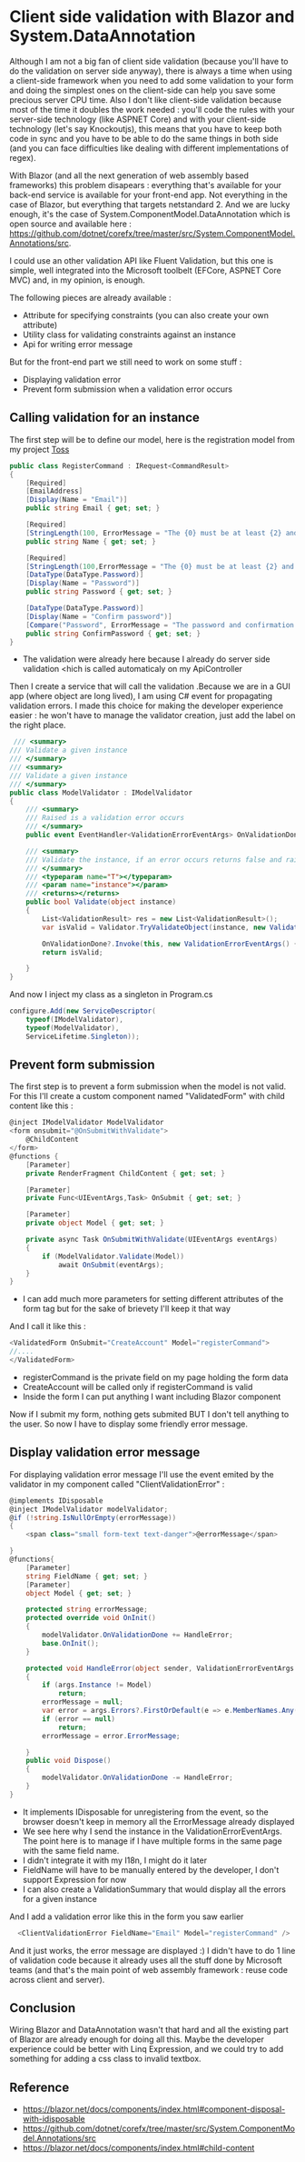 # Client side validation with Blazor and System.DataAnnotation

Although I am not a big fan of client side validation (because you'll have to do the validation on server side anyway), there is always a time when using a client-side framework when you need to add some validation to your form and doing the simplest ones on the client-side can help you save some precious server CPU time. Also I don't like client-side validation because most of the time it doubles the work needed : you'll code the rules with your server-side technology (like ASPNET Core) and with your client-side technology (let's say Knockoutjs), this means that you have to keep both code in sync and you have to be able to do the same things in both side (and you can face difficulties like dealing with different implementations of regex).

With Blazor (and all the next generation of web assembly based frameworks) this problem disapears : everything that's available for your back-end service is available for your front-end app. Not everything in the case of Blazor, but everything that targets netstandard 2. And we are lucky enough, it's the case of System.ComponentModel.DataAnnotation which is open source and available here : <https://github.com/dotnet/corefx/tree/master/src/System.ComponentModel.Annotations/src>.

I could use an other validation API like Fluent Validation, but this one is simple, well integrated into the Microsoft toolbelt (EFCore, ASPNET Core MVC) and, in my opinion, is enough.

The following pieces are already available :
- Attribute for specifying constraints (you can also create your own attribute)
- Utility class for validating constraints against an instance
- Api for writing error message

But for the front-end part we still need to work on some stuff :
- Displaying validation error
- Prevent form submission when a validation error occurs

## Calling validation for an instance

The first step will be to define our model, here is the registration model from my project [Toss](https://github.com/RemiBou/Toss.Blazor) 

```cs
public class RegisterCommand : IRequest<CommandResult>
{
    [Required]
    [EmailAddress]
    [Display(Name = "Email")]
    public string Email { get; set; }

    [Required]
    [StringLength(100, ErrorMessage = "The {0} must be at least {2} and at max {1} characters long.", MinimumLength = 6)]
    public string Name { get; set; }

    [Required]
    [StringLength(100,ErrorMessage = "The {0} must be at least {2} and at max {1} characters long.", MinimumLength = 6)]
    [DataType(DataType.Password)]
    [Display(Name = "Password")]
    public string Password { get; set; }

    [DataType(DataType.Password)]
    [Display(Name = "Confirm password")]
    [Compare("Password", ErrorMessage = "The password and confirmation password do not match.")]
    public string ConfirmPassword { get; set; }
}
```

- The validation were already here because I already do server side validation <hich is called automaticaly on my ApiController

Then I create a service that will call the validation .Because we are in a GUI app (where object are long lived), I am using C# event for propagating validation errors. I made this choice for making the developer experience easier : he won't have to manage the validator creation, just add the label on the right place.

```cs
 /// <summary>
/// Validate a given instance
/// </summary>
/// <summary>
/// Validate a given instance
/// </summary>
public class ModelValidator : IModelValidator
{
    /// <summary>
    /// Raised is a validation error occurs
    /// </summary>
    public event EventHandler<ValidationErrorEventArgs> OnValidationDone;

    /// <summary>
    /// Validate the instance, if an error occurs returns false and raise the event
    /// </summary>
    /// <typeparam name="T"></typeparam>
    /// <param name="instance"></param>
    /// <returns></returns>
    public bool Validate(object instance)
    {
        List<ValidationResult> res = new List<ValidationResult>();
        var isValid = Validator.TryValidateObject(instance, new ValidationContext(instance, null, null), res, true);

        OnValidationDone?.Invoke(this, new ValidationErrorEventArgs() { Errors = res, Instance = instance });
        return isValid;

    }
}
```

And now I inject my class as a singleton in Program.cs

```cs
configure.Add(new ServiceDescriptor(
    typeof(IModelValidator),
    typeof(ModelValidator),
    ServiceLifetime.Singleton));
```

## Prevent form submission
The first step is to prevent a form submission when the model is not valid. For this I'll create a custom component named "ValidatedForm" with child content like this :

```cs
@inject IModelValidator ModelValidator
<form onsubmit="@OnSubmitWithValidate">
    @ChildContent
</form>
@functions {
    [Parameter]
    private RenderFragment ChildContent { get; set; }

    [Parameter]
    private Func<UIEventArgs,Task> OnSubmit { get; set; }

    [Parameter]
    private object Model { get; set; }

    private async Task OnSubmitWithValidate(UIEventArgs eventArgs)
    {
        if (ModelValidator.Validate(Model))
            await OnSubmit(eventArgs);
    }
}
```

 - I can add much more parameters for setting different attributes of the form tag but for the sake of brievety I'll keep it that way
 
 And I call it like this :
 
 ```cs
 <ValidatedForm OnSubmit="CreateAccount" Model="registerCommand">
 //....
 </ValidatedForm>
 ```
 
 - registerCommand is the private field on my page holding the form data
 - CreateAccount will be called only if registerCommand is valid
 - Inside the form I can put anything I want including Blazor component
 
Now if I submit my form, nothing  gets submited BUT I don't tell anything to the user. So now I have to display some friendly error message.

## Display validation error message

For displaying validation error message I'll use the event emited by the validator in my component called "ClientValidationError" :

```cs
@implements IDisposable
@inject IModelValidator modelValidator;
@if (!string.IsNullOrEmpty(errorMessage))
{
    <span class="small form-text text-danger">@errorMessage</span>

}
@functions{
    [Parameter]
    string FieldName { get; set; }
    [Parameter]
    object Model { get; set; }

    protected string errorMessage;
    protected override void OnInit()
    {
        modelValidator.OnValidationDone += HandleError;
        base.OnInit();
    }

    protected void HandleError(object sender, ValidationErrorEventArgs args)
    {
        if (args.Instance != Model)
            return;
        errorMessage = null;
        var error = args.Errors?.FirstOrDefault(e => e.MemberNames.Any(m => m == FieldName));
        if (error == null)
            return;
        errorMessage = error.ErrorMessage;

    }
    public void Dispose()
    {
        modelValidator.OnValidationDone -= HandleError;
    }
}
```

 - It implements IDisposable for unregistering from the event, so the browser doesn't keep in memory all the ErrorMessage already displayed
 - We see here why I send the instance in the ValidationErrorEventArgs. The point here is to manage if I have multiple forms in the same page with the same field name.
 - I didn't integrate it with my I18n, I might do it later
 - FieldName will have to be manually entered by the developer, I don't support Expression for now
 - I can also create a ValidationSummary that would display all the errors for a given instance
 
And I add a validation error like this in the form you saw earlier

```cs
  <ClientValidationError FieldName="Email" Model="registerCommand" />
```

And it just works, the error message are displayed :) I didn't have to do 1 line of validation code because it already uses all the stuff done by Microsoft teams (and that's the main point of web assembly framework : reuse code across client and server).

## Conclusion

Wiring Blazor and DataAnnotation wasn't that hard and all the existing part of Blazor are already enough for doing all this. Maybe the developer experience could be better with Linq Expression, and we could try to add something for adding a css class to invalid textbox.

## Reference
- <https://blazor.net/docs/components/index.html#component-disposal-with-idisposable>
- <https://github.com/dotnet/corefx/tree/master/src/System.ComponentModel.Annotations/src>
- <https://blazor.net/docs/components/index.html#child-content>

